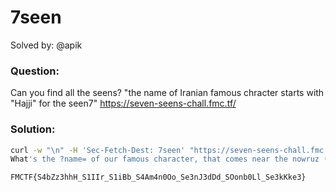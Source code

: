 # 7seen
Solved by: @apik

### Question:
Can you find all the seens?
"the name of Iranian famous chracter starts with "Hajji" for the seen7"
https://seven-seens-chall.fmc.tf/

### Solution:
```bash
curl -w "\n" -H 'Sec-Fetch-Dest: 7seen' "https://seven-seens-chall.fmc.tf/haft-seen?name='"
What's the ?name= of our famous character, that comes near the nowruz (the new year), like Santa. /^[a-z]{5} [a-z]{5}$/
```
`FMCTF{S4bZz3hhH_S1IIr_S1iBb_S4Am4n0Oo_Se3nJ3dDd_SOonb0Ll_Se3kKke3}`
